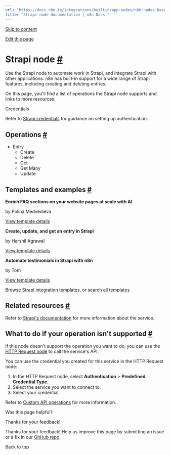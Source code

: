 ```yaml
---
url: "https://docs.n8n.io/integrations/builtin/app-nodes/n8n-nodes-base.strapi/"
title: "Strapi node documentation | n8n Docs "
---
```


[Skip to content](https://docs.n8n.io/integrations/builtin/app-nodes/n8n-nodes-base.strapi/#strapi-node)

[Edit this page](https://github.com/n8n-io/n8n-docs/edit/main/docs/integrations/builtin/app-nodes/n8n-nodes-base.strapi.md "Edit this page")

# Strapi node [\#](https://docs.n8n.io/integrations/builtin/app-nodes/n8n-nodes-base.strapi/\#strapi-node "Permanent link")

Use the Strapi node to automate work in Strapi, and integrate Strapi with other applications. n8n has built-in support for a wide range of Strapi features, including creating and deleting entries.

On this page, you'll find a list of operations the Strapi node supports and links to more resources.

Credentials

Refer to [Strapi credentials](https://docs.n8n.io/integrations/builtin/credentials/strapi/) for guidance on setting up authentication.

## Operations [\#](https://docs.n8n.io/integrations/builtin/app-nodes/n8n-nodes-base.strapi/\#operations "Permanent link")

- Entry
  - Create
  - Delete
  - Get
  - Get Many
  - Update

## Templates and examples [\#](https://docs.n8n.io/integrations/builtin/app-nodes/n8n-nodes-base.strapi/\#templates-and-examples "Permanent link")

**Enrich FAQ sections on your website pages at scale with AI**

by Polina Medvedieva

[View template details](https://n8n.io/workflows/2434-enrich-faq-sections-on-your-website-pages-at-scale-with-ai/)

**Create, update, and get an entry in Strapi**

by Harshil Agrawal

[View template details](https://n8n.io/workflows/779-create-update-and-get-an-entry-in-strapi/)

**Automate testimonials in Strapi with n8n**

by Tom

[View template details](https://n8n.io/workflows/1535-automate-testimonials-in-strapi-with-n8n/)

[Browse Strapi integration templates](https://n8n.io/integrations/strapi/), or [search all templates](https://n8n.io/workflows/)

## Related resources [\#](https://docs.n8n.io/integrations/builtin/app-nodes/n8n-nodes-base.strapi/\#related-resources "Permanent link")

Refer to [Strapi's documentation](https://docs.strapi.io/dev-docs/api/rest) for more information about the service.

## What to do if your operation isn't supported [\#](https://docs.n8n.io/integrations/builtin/app-nodes/n8n-nodes-base.strapi/\#what-to-do-if-your-operation-isnt-supported "Permanent link")

If this node doesn't support the operation you want to do, you can use the [HTTP Request node](https://docs.n8n.io/integrations/builtin/core-nodes/n8n-nodes-base.httprequest/) to call the service's API.

You can use the credential you created for this service in the HTTP Request node:

1. In the HTTP Request node, select **Authentication** \> **Predefined Credential Type**.
2. Select the service you want to connect to.
3. Select your credential.

Refer to [Custom API operations](https://docs.n8n.io/integrations/custom-operations/) for more information.

Was this page helpful?






Thanks for your feedback!






Thanks for your feedback! Help us improve this page by submitting an issue or a fix in our [GitHub repo](https://github.com/n8n-io/n8n-docs).


Back to top